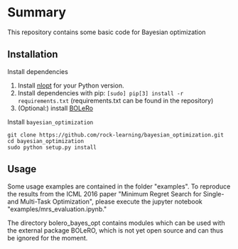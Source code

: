 # Summary

This repository contains some basic code for Bayesian optimization


## Installation

Install dependencies

1. Install [nlopt](https://github.com/stevengj/nlopt) for your Python version.
2. Install dependencies with pip: `[sudo] pip[3] install -r requirements.txt`
   (requirements.txt can be found in the repository)
3. (Optional:) install [BOLeRo](https://github.com/rock-learning/bolero)

Install `bayesian_optimization`

    git clone https://github.com/rock-learning/bayesian_optimization.git
    cd bayesian_optimization
    sudo python setup.py install


## Usage

Some usage examples are contained in the folder "examples". To reproduce the results from the ICML 2016 paper
"Minimum Regret Search for Single- and Multi-Task Optimization", please execute the jupyter notebook "examples/mrs_evaluation.ipynb." 

The directory bolero_bayes_opt contains modules which can be used with the external package BOLeRO, which is not yet open source and can thus be ignored for the moment.
